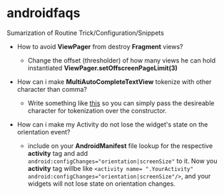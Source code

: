 # androidfaqs
Sumarization of Routine Trick/Configuration/Snippets


- How to avoid __ViewPager__ from destroy __Fragment__ views?
  - Change the offset (thresholder) of how many views he can hold instantiated __ViewPager.setOffscreenPageLimit(3)__

- How can i make __MultiAutoCompleteTextView__ tokenize with other character than comma?
  - Write something like [this](https://github.com/vyscond/androidfaqs/blob/master/TheWayItShouldBeDoneTokenizer.java) so you can simply pass the desireable character for tokenization over the constructor.

- How can i make my Activity do not lose the widget's state on the orientation event?
  - include on your __AndroidManifest__ file lookup for the respective __activity__ tag and add ```android:configChanges="orientation|screenSize"``` to it. Now you __activity__ tag willbe like ```<activity name= ".YourActivity" android:configChanges="orientation|screenSize"/>```, and your widgets will not lose state on orientation changes.
